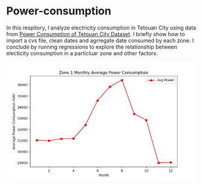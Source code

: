 # Power-consumption
In this respitory, I analyze electricity consumption in Tetouan City using data from [Power Consumption of Tetouan City Dataset](https://archive.ics.uci.edu/dataset/849/power+consumption+of+tetouan+city). I briefly show how to import a cvs file, clean dates and agrregate date consumed by each zone. I conclude by running regressions to explore the relationship between electicity consumption in a particluar zone and other factors. 

![alt text](https://github.com/Jamesahabyona/Power-consumption/blob/main/zone1_monthly_average_power_consumption.png?raw=true)
